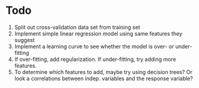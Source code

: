 # Todo

1. Split out cross-validation data set from training set
2. Implement simple linear regression model using same features they suggest
3. Implement a learning curve to see whether the model is over- or under-fitting
4. If over-fitting, add regularization. If under-fitting, try adding more features.
5. To determine which features to add, maybe try using decision trees? Or look a correlations between indep. variables and the response variable?
